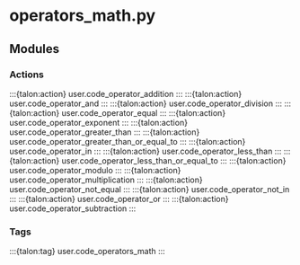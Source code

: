 # operators_math.py

## Modules

### Actions

:::{talon:action} user.code_operator_addition
:::
:::{talon:action} user.code_operator_and
:::
:::{talon:action} user.code_operator_division
:::
:::{talon:action} user.code_operator_equal
:::
:::{talon:action} user.code_operator_exponent
:::
:::{talon:action} user.code_operator_greater_than
:::
:::{talon:action} user.code_operator_greater_than_or_equal_to
:::
:::{talon:action} user.code_operator_in
:::
:::{talon:action} user.code_operator_less_than
:::
:::{talon:action} user.code_operator_less_than_or_equal_to
:::
:::{talon:action} user.code_operator_modulo
:::
:::{talon:action} user.code_operator_multiplication
:::
:::{talon:action} user.code_operator_not_equal
:::
:::{talon:action} user.code_operator_not_in
:::
:::{talon:action} user.code_operator_or
:::
:::{talon:action} user.code_operator_subtraction
:::

### Tags

:::{talon:tag} user.code_operators_math
:::
